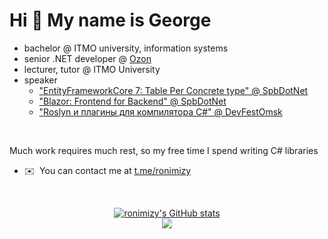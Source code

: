 Hi 👋 My name is George 
=======================  
- bachelor @ ITMO university, information systems
- senior .NET developer @ [Ozon](https://ozon.tech)
- lecturer, tutor @ ITMO University
- speaker
  - ["EntityFrameworkCore 7: Table Per Concrete type" @ SpbDotNet](https://youtu.be/vf4KzhAEN18?si=zNmtbbHytrRg9zx8)
  - ["Blazor: Frontend for Backend" @ SpbDotNet](https://youtu.be/rg6ZqtrWphQ?si=L29FbCYOQntTPhNq)
  - ["Roslyn и плагины для компилятора C#" @ DevFestOmsk](https://youtu.be/s6Okiv9XuFc?si=a4IWWhgni-uCsffG)

<br/>

Much work requires much rest, so my free time I spend writing C# libraries

* ✉️  You can contact me at [t.me/ronimizy](https://t.me/ronimizy)

<br/>

<p align="center" style="display:flex;flex-direction:column;align-items:center;justify-content:center;width:100%">
<a href="http://www.github.com/ronimizy"><img src="https://github-readme-stats.vercel.app/api?username=ronimizy&show_icons=true&hide=&count_private=true&title_color=3382ed&text_color=ffffff&icon_color=f97316&bg_color=1c1917&hide_border=true&show_icons=true" alt="ronimizy's GitHub stats" /></a>
<a href="http://www.github.com/ronimizy"><img src="https://github-readme-streak-stats.herokuapp.com/?user=ronimizy&stroke=ffffff&background=1c1917&ring=3382ed&fire=3382ed&currStreakNum=ffffff&currStreakLabel=3382ed&sideNums=ffffff&sideLabels=ffffff&dates=ffffff&hide_border=true" /></a>  
</p>
